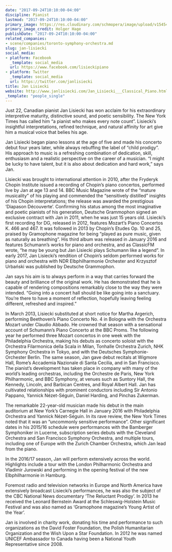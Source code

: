 ```yaml
---
date: "2017-09-24T10:10:00-04:00"
discipline: Pianist
lastmod: "2017-09-24T10:10:00-04:00"
primary_image: https://res.cloudinary.com/schmopera/image/upload/v1545409169/media/webhook-uploads/1506262212684/JL_Holger-Hage_lowres3-1030x685.png.png
primary_image_credit: Holger Hage
publishDate: "2017-09-24T10:10:00-04:00"
related_companies:
- scene/companies/toronto-symphony-orchestra.md
slug: jan-lisiecki
social_media:
- platform: Facebook
  _template: social_media
  url: https://www.facebook.com/lisieckipiano
- platform: Twitter
  _template: social_media
  url: https://twitter.com/janlisiecki
title: Jan Lisiecki
website: http://www.janlisiecki.com/Jan_Lisiecki___Classical_Piano.html
_template: "people_single"
---
```


Just 22, Canadian pianist Jan Lisiecki has won acclaim for his extraordinary interpretive maturity, distinctive sound, and poetic sensibility. The New York Times has called him “a pianist who makes every note count”. Lisiecki’s insightful interpretations, refined technique, and natural affinity for art give him a musical voice that belies his age.

Jan Lisiecki began piano lessons at the age of five and made his concerto debut four years later, while always rebuffing the label of “child prodigy”. His approach to music is a refreshing combination of dedication, skill, enthusiasm and a realistic perspective on the career of a musician. “I might be lucky to have talent, but it is also about dedication and hard work,” says Jan.

Lisiecki was brought to international attention in 2010, after the Fryderyk Chopin Institute issued a recording of Chopin’s piano concertos, performed live by Jan at age 13 and 14. BBC Music Magazine wrote of the “mature musicality” of his playing and commended the “sensitively distilled” insights of his Chopin interpretations; the release was awarded the prestigious ‘Diapason Découverte’. Confirming his status among the most imaginative and poetic pianists of his generation, Deutsche Grammophon signed an exclusive contract with Jan in 2011, when he was just 15 years old. Lisiecki’s first recording for DG, released in 2012, features Mozart’s Piano Concertos K. 466 and 467. It was followed in 2013 by Chopin’s Etudes Op. 10 and 25, praised by Gramophone magazine for being “played as pure music, given as naturally as breathing”. His third album was released in January 2016 and features Schumann’s works for piano and orchestra, and as ClassicFM wrote, “he may be young but Jan Lisiecki plays Schumann like a legend”. In early 2017, Jan Lisiecki’s rendition of Chopin’s seldom performed works for piano and orchestra with NDR Elbphilharmonie Orchester and Krzysztof Urbański was published by Deutsche Grammophon.

Jan says his aim is to always perform in a way that carries forward the beauty and brilliance of the original work. He has demonstrated that he is capable of rendering compositions remarkably close to the way they were intended. “Going into a concert hall should be like going into a sanctuary. You’re there to have a moment of reflection, hopefully leaving feeling different, refreshed and inspired.”

In March 2013, Lisiecki substituted at short notice for Martha Argerich, performing Beethoven’s Piano Concerto No. 4 in Bologna with the Orchestra Mozart under Claudio Abbado. He crowned that season with a sensational account of Schumann’s Piano Concerto at the BBC Proms. The following year he performed three Mozart concertos in one week with the Philadelphia Orchestra, making his debuts as concerto soloist with the Orchestra Filarmonica della Scala in Milan, Tonhalle Orchestra Zurich, NHK Symphony Orchestra in Tokyo, and with the Deutsches Symphonie-Orchester Berlin. The same season, Jan gave debut recitals at Wigmore Hall, Rome’s Accademia Nazionale di Santa Cecilia, and in San Francisco. The pianist’s development has taken place in company with many of the world’s leading orchestras, including the Orchestre de Paris, New York Philharmonic, and BBC Symphony, at venues such as Suntory Hall, the Kennedy, Lincoln, and Barbican Centres, and Royal Albert Hall. Jan has cultivated relationships with prominent conductors including Sir Antonio Pappano, Yannick Nézet-Séguin, Daniel Harding, and Pinchas Zukerman.

The remarkable 22-year-old musician made his debut in the main auditorium at New York’s Carnegie Hall in January 2016 with Philadelphia Orchestra and Yannick Nézet-Séguin. In its rave review, the New York Times noted that it was an “uncommonly sensitive performance”. Other significant dates in his 2015/16 schedule were performances with the Bamberger Symphoniker in Lucerne, subscription series debuts with the Cleveland Orchestra and San Francisco Symphony Orchestra, and multiple tours, including one of Europe with the Zurich Chamber Orchestra, which Jan lead from the piano.

In the 2016/17 season, Jan will perform extensively across the world. Highlights include a tour with the London Philharmonic Orchestra and Vladimir Jurowski and performing in the opening festival of the new Elbphilharmonie in Hamburg.

Foremost radio and television networks in Europe and North America have extensively broadcast Lisiecki’s performances, he was also the subject of the CBC National News documentary ‘The Reluctant Prodigy’. In 2013 he received the Leonard Bernstein Award at the Schleswig-Holstein Music Festival and was also named as ‘Gramophone magazine’s Young Artist of the Year’.

Jan is involved in charity work, donating his time and performance to such organizations as the David Foster Foundation, the Polish Humanitarian Organization and the Wish Upon a Star Foundation. In 2012 he was named UNICEF Ambassador to Canada having been a National Youth Representative since 2008.
